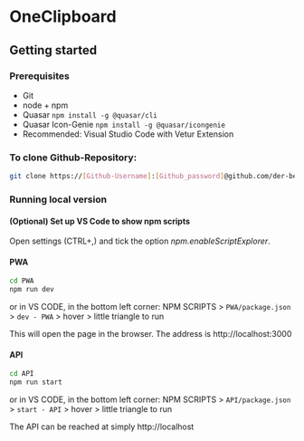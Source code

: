 # OneClipboard

## Getting started

### Prerequisites

- Git
- node + npm
- Quasar `npm install -g @quasar/cli`
- Quasar Icon-Genie `npm install -g @quasar/icongenie`
- Recommended: Visual Studio Code with Vetur Extension

### To clone Github-Repository:

```bash
git clone https://[Github-Username]:[Github_password]@github.com/der-bernd/OneClipboard.git
```

### Running local version

#### (Optional) Set up VS Code to show npm scripts

Open settings (CTRL+,) and tick the option _npm.enableScriptExplorer_.

#### PWA

```bash
cd PWA
npm run dev
```

or in VS CODE, in the bottom left corner: NPM SCRIPTS > `PWA/package.json` > `dev - PWA` > hover > little triangle to run

This will open the page in the browser. The address is http://localhost:3000

#### API

```bash
cd API
npm run start
```

or in VS CODE, in the bottom left corner: NPM SCRIPTS > `API/package.json` > `start - API` > hover > little triangle to run

The API can be reached at simply http://localhost
